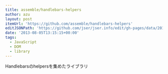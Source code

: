 ```yaml
---
title: assemble/handlebars-helpers
author: azu
layout: post
itemUrl: 'https://github.com/assemble/handlebars-helpers'
editJSONPath: 'https://github.com/jser/jser.info/edit/gh-pages/data/2013/08/index.json'
date: '2013-08-05T13:15:15+00:00'
tags:
  - JavaScript
  - DOM
  - library
---
```

Handlebarsのhelpersを集めたライブラリ

